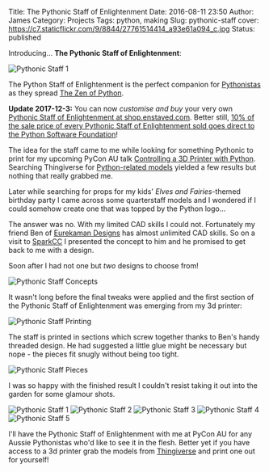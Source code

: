Title: The Pythonic Staff of Enlightenment 
Date: 2016-08-11 23:50
Author: James 
Category: Projects
Tags: python, making
Slug: pythonic-staff
cover: https://c7.staticflickr.com/9/8844/27761514414_a93e61a094_c.jpg
Status: published

Introducing... **The Pythonic Staff of Enlightenment**:

![Pythonic Staff 1][Pythonic Staff 1]

<!-- PELICAN_END_SUMMARY -->

The Python Staff of Enlightenment is the perfect companion for [Pythonistas][Pythonista] as they spread [The Zen of Python][The Zen of Python].

__Update 2017-12-3:__ You can now *customise and buy* your very own [Pythonic Staff of Enlightenment at shop.enstaved.com][Enstaved Pythonic]. Better still, [10% of the sale price of every Pythonic Staff of Enlightenment sold goes direct to the Python Software Foundation][Enstaved Blog Pythonic]!

The idea for the staff came to me while looking for something Pythonic to print for my upcoming PyCon AU talk [Controlling a 3D Printer with Python][PyCon AU 3D Printing]. Searching Thingiverse for [Python-related models][Python Thingiverse] yielded a few results but nothing that really grabbed me.

Later while searching for props for my kids' *Elves and Fairies*-themed birthday party I came across some quarterstaff models and I wondered if I could somehow create one that was topped by the Python logo...

The answer was no. With my limited CAD skills I could not. Fortunately my friend Ben of [Eurekaman Designs][Eurekaman Designs] has almost *un*limited CAD skills. So on a visit to [SparkCC][SparkCC] I presented the concept to him and he promised to get back to me with a design.

Soon after I had not one but *two* designs to choose from!

![Pythonic Staff Concepts][Pythonic Staff Concepts] 

It wasn't long before the final tweaks were applied and the first section of the Pythonic Staff of Enlightenment was emerging from my 3d printer:

![Pythonic Staff Printing][Pythonic Staff Printing]

The staff is printed in sections which screw together thanks to Ben's handy threaded design. He had suggested a little glue might be necessary but nope - the pieces fit snugly without being too tight.

![Pythonic Staff Pieces][Pythonic Staff Pieces]

I was so happy with the finished result I couldn't resist taking it out into the garden for some glamour shots.

![Pythonic Staff 1][Pythonic Staff 1]
![Pythonic Staff 2][Pythonic Staff 2]
![Pythonic Staff 3][Pythonic Staff 3]
![Pythonic Staff 4][Pythonic Staff 4]
![Pythonic Staff 5][Pythonic Staff 5]

I'll have the Pythonic Staff of Enlightenment with me at PyCon AU for any Aussie Pythonistas who'd like to see it in the flesh. Better yet if you have access to a 3d printer grab the models from [Thingiverse][Pythonic Staff Thingiverse] and print one out for yourself!

[Pythonista]: https://en.wiktionary.org/wiki/Pythonista
[The Zen of Python]: https://www.python.org/dev/peps/pep-0020
[Python Thingiverse]: http://www.thingiverse.com/search?q=python&sa= 
[Pythonic Staff Thingiverse]: http://www.thingiverse.com/thing:1709203
[PyCon AU 3D Printing]: https://2016.pycon-au.org/schedule/178/view_talk?day=friday
[Pythonic Staff Concepts]: https://c3.staticflickr.com/9/8701/28880638426_a7d3445511_c.jpg 
[Pythonic Staff Printing]: https://c1.staticflickr.com/9/8615/27761516544_da24296f08_c.jpg
[Pythonic Staff Pieces]: https://c5.staticflickr.com/9/8337/28095532300_9f6efb273c_c.jpg
[Pythonic Staff 1]: https://c3.staticflickr.com/9/8574/28095516890_1a38906887_c.jpg
[Pythonic Staff 2]: https://c5.staticflickr.com/9/8024/28095524860_f1581a1ce3_c.jpg 
[Pythonic Staff 3]: https://c5.staticflickr.com/8/7767/28095522340_8117280fda_c.jpg
[Pythonic Staff 4]: https://c4.staticflickr.com/9/8316/28299216811_3187e9f942_c.jpg
[Pythonic Staff 5]: https://c5.staticflickr.com/9/8100/28274040932_8c60c32a08_c.jpg
[Python Staff Album]: https://www.flickr.com/photos/22253037@N00/albums/72157671203271465
[Eurekaman Designs]: http://www.coroflot.com/BenW
[SparkCC]: http://sparkcc.org
[Enstaved Pythonic]: https://shop.enstaved.com/products/pythonic-staff-of-enlightenment-54/
[Enstaved Blog Pythonic]: https://www.enstaved.com/pythonic-staff-of-enlightenment-now-on-sale/

